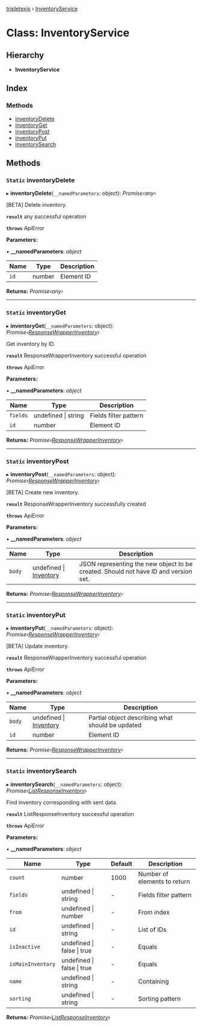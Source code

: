 [tripletexjs](../README.md) › [InventoryService](inventoryservice.md)

# Class: InventoryService

## Hierarchy

* **InventoryService**

## Index

### Methods

* [inventoryDelete](inventoryservice.md#static-inventorydelete)
* [inventoryGet](inventoryservice.md#static-inventoryget)
* [inventoryPost](inventoryservice.md#static-inventorypost)
* [inventoryPut](inventoryservice.md#static-inventoryput)
* [inventorySearch](inventoryservice.md#static-inventorysearch)

## Methods

### `Static` inventoryDelete

▸ **inventoryDelete**(`__namedParameters`: object): *Promise‹any›*

[BETA] Delete inventory.

**`result`** any successful operation

**`throws`** ApiError

**Parameters:**

▪ **__namedParameters**: *object*

Name | Type | Description |
------ | ------ | ------ |
`id` | number | Element ID |

**Returns:** *Promise‹any›*

___

### `Static` inventoryGet

▸ **inventoryGet**(`__namedParameters`: object): *Promise‹[ResponseWrapperInventory](../interfaces/responsewrapperinventory.md)›*

Get inventory by ID.

**`result`** ResponseWrapperInventory successful operation

**`throws`** ApiError

**Parameters:**

▪ **__namedParameters**: *object*

Name | Type | Description |
------ | ------ | ------ |
`fields` | undefined &#124; string | Fields filter pattern |
`id` | number | Element ID |

**Returns:** *Promise‹[ResponseWrapperInventory](../interfaces/responsewrapperinventory.md)›*

___

### `Static` inventoryPost

▸ **inventoryPost**(`__namedParameters`: object): *Promise‹[ResponseWrapperInventory](../interfaces/responsewrapperinventory.md)›*

[BETA] Create new inventory.

**`result`** ResponseWrapperInventory successfully created

**`throws`** ApiError

**Parameters:**

▪ **__namedParameters**: *object*

Name | Type | Description |
------ | ------ | ------ |
`body` | undefined &#124; [Inventory](../interfaces/inventory.md) | JSON representing the new object to be created. Should not have ID and version set. |

**Returns:** *Promise‹[ResponseWrapperInventory](../interfaces/responsewrapperinventory.md)›*

___

### `Static` inventoryPut

▸ **inventoryPut**(`__namedParameters`: object): *Promise‹[ResponseWrapperInventory](../interfaces/responsewrapperinventory.md)›*

[BETA] Update inventory.

**`result`** ResponseWrapperInventory successful operation

**`throws`** ApiError

**Parameters:**

▪ **__namedParameters**: *object*

Name | Type | Description |
------ | ------ | ------ |
`body` | undefined &#124; [Inventory](../interfaces/inventory.md) | Partial object describing what should be updated |
`id` | number | Element ID |

**Returns:** *Promise‹[ResponseWrapperInventory](../interfaces/responsewrapperinventory.md)›*

___

### `Static` inventorySearch

▸ **inventorySearch**(`__namedParameters`: object): *Promise‹[ListResponseInventory](../interfaces/listresponseinventory.md)›*

Find inventory corresponding with sent data.

**`result`** ListResponseInventory successful operation

**`throws`** ApiError

**Parameters:**

▪ **__namedParameters**: *object*

Name | Type | Default | Description |
------ | ------ | ------ | ------ |
`count` | number | 1000 | Number of elements to return |
`fields` | undefined &#124; string | - | Fields filter pattern |
`from` | undefined &#124; number | - | From index |
`id` | undefined &#124; string | - | List of IDs |
`isInactive` | undefined &#124; false &#124; true | - | Equals |
`isMainInventory` | undefined &#124; false &#124; true | - | Equals |
`name` | undefined &#124; string | - | Containing |
`sorting` | undefined &#124; string | - | Sorting pattern |

**Returns:** *Promise‹[ListResponseInventory](../interfaces/listresponseinventory.md)›*
